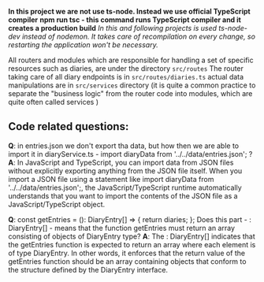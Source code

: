 **In this project we are not use ts-node. Instead we use official TypeScript compiler**
**npm run tsc - this command runs TypeScript compiler and it creates a production build**
*In this and following projects is used ts-node-dev instead of nodemon. It takes care of recompilation on every change, so restarting the application won't be necessary.*

All routers and modules which are responsible for handling a set of specific resources such as diaries, are under the directory `src/routes`
The router taking care of all diary endpoints is in `src/routes/diaries.ts`
actual data manipulations are in `src/services` directory (it is quite a common practice to separate the "business logic" from the router code into modules, which are quite often called services
)

## Code related questions:
**Q**: in entries.json we don't export tha data, but how then we are able to import it in diaryService.ts - import diaryData from '../../data/entries.json'; ?
**A**: In JavaScript and TypeScript, you can import data from JSON files without explicitly exporting anything from the JSON file itself. When you import a JSON file using a statement like import diaryData from '../../data/entries.json';, the JavaScript/TypeScript runtime automatically understands that you want to import the contents of the JSON file as a JavaScript/TypeScript object.

**Q**: const getEntries = (): DiaryEntry[] => {
	return diaries;
};
Does this part - : DiaryEntry[]  - means that the function getEntries must return an array consisting of objects of DiaryEntry type?
**A**: The : DiaryEntry[] indicates that the getEntries function is expected to return an array where each element is of type DiaryEntry. In other words, it enforces that the return value of the getEntries function should be an array containing objects that conform to the structure defined by the DiaryEntry interface.